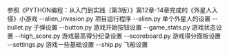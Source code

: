 参照《PYTHON编程：从入门到实践（第3版）》第12章-14章完成的《外星人入侵》小游戏
--alien_invasion.py
  项目运行程序
--alien.py
  单个外星人的设置
--bullet.py
  子弹设置
--button.py
  游戏开始按钮设置
--game_stats.py
  游戏状态设置
--high_score.py
  游戏最高得分纪录设置
--scoreboard.py
  游戏得分面板设置
--settings.py
  游戏一些基础设置
--ship.py
  飞船设置
